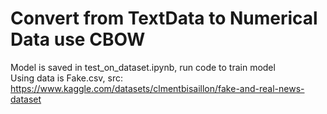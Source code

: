 
# Convert from TextData to Numerical Data use CBOW 
Model is saved in test_on_dataset.ipynb, run code to train model <br>
Using data is Fake.csv, src: https://www.kaggle.com/datasets/clmentbisaillon/fake-and-real-news-dataset
